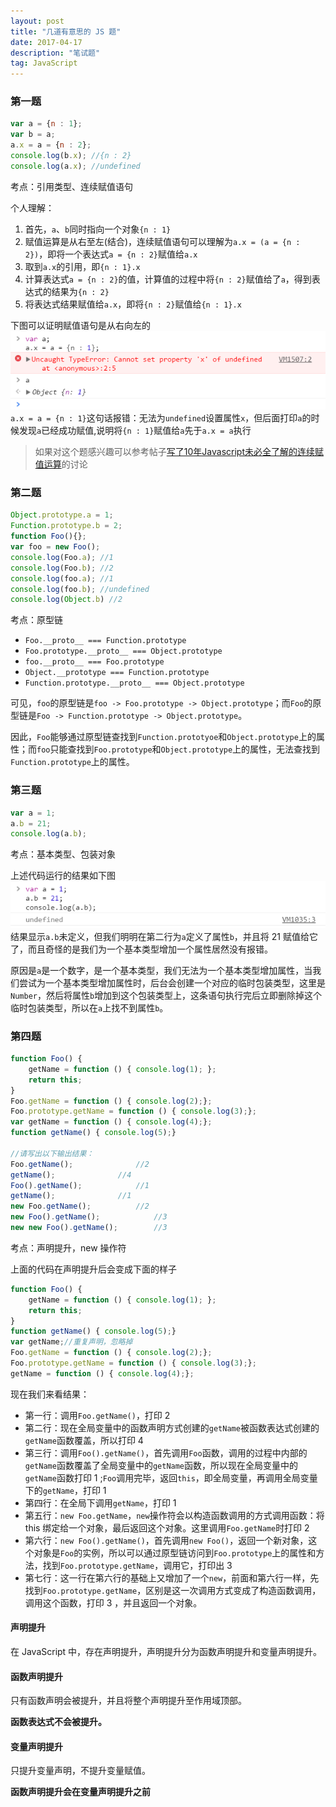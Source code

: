```yaml
---
layout: post
title: "几道有意思的 JS 题"
date: 2017-04-17
description: "笔试题"
tag: JavaScript
---
```


### 第一题
```JavaScript
var a = {n : 1};
var b = a;
a.x = a = {n : 2};
console.log(b.x); //{n : 2}
console.log(a.x); //undefined
```
考点：引用类型、连续赋值语句

个人理解：
1.	首先，`a`、`b`同时指向一个对象`{n : 1}`
2.	赋值运算是从右至左(结合)，连续赋值语句可以理解为`a.x = (a = {n : 2})`，即将一个表达式`a = {n : 2}`赋值给`a.x`
3.	取到`a.x`的引用，即`{n : 1}.x`
4.	计算表达式`a = {n : 2}`的值，计算值的过程中将`{n : 2}`赋值给了`a`，得到表达式的结果为`{n : 2}`
5.	将表达式结果赋值给`a.x`，即将`{n : 2}`赋值给`{n : 1}.x`

下图可以证明赋值语句是从右向左的
![连续赋值语句从右向左](/images/posts/question/question_0.png)
`a.x = a = {n : 1}`这句话报错：无法为`undefined`设置属性`x`，但后面打印`a`的时候发现`a`已经成功赋值,说明将`{n : 1}`赋值给`a`先于`a.x = a`执行
> 如果对这个题感兴趣可以参考帖子[写了10年Javascript未必全了解的连续赋值运算](http://www.iteye.com/topic/785445)的讨论

### 第二题
```JavaScript
Object.prototype.a = 1;
Function.prototype.b = 2;
function Foo(){};
var foo = new Foo();
console.log(Foo.a); //1
console.log(Foo.b); //2
console.log(foo.a); //1
console.log(foo.b); //undefined
console.log(Object.b) //2
```
考点：原型链

-	`Foo.__proto__ === Function.prototype`
-	`Foo.prototype.__proto__ === Object.prototype`
-	`foo.__proto__ === Foo.prototype`
-	`Object.__prototype === Function.prototype`
-	`Function.prototype.__proto__ === Object.prototype`

可见，`foo`的原型链是`foo -> Foo.prototype -> Object.prototype`；而`Foo`的原型链是`Foo -> Function.prototype -> Object.prototype`。

因此，`Foo`能够通过原型链查找到`Function.prototyoe`和`Object.prototype`上的属性；而`foo`只能查找到`Foo.prototype`和`Object.prototype`上的属性，无法查找到`Function.prototype`上的属性。

### 第三题
```JavaScript
var a = 1;
a.b = 21;
console.log(a.b);
```
考点：基本类型、包装对象

上述代码运行的结果如下图
![包装对象题](/images/posts/question/question_1.png)
结果显示`a.b`未定义，但我们明明在第二行为`a`定义了属性`b`，并且将 21 赋值给它了，而且奇怪的是我们为一个基本类型增加一个属性居然没有报错。

原因是`a`是一个数字，是一个基本类型，我们无法为一个基本类型增加属性，当我们尝试为一个基本类型增加属性时，后台会创建一个对应的临时包装类型，这里是`Number`，然后将属性`b`增加到这个包装类型上，这条语句执行完后立即删除掉这个临时包装类型，所以在`a`上找不到属性`b`。

### 第四题
```JavaScript
function Foo() {
    getName = function () { console.log(1); };
    return this;
}
Foo.getName = function () { console.log(2);};
Foo.prototype.getName = function () { console.log(3);};
var getName = function () { console.log(4);};
function getName() { console.log(5);}

//请写出以下输出结果：
Foo.getName();  			//2
getName();				//4
Foo().getName();			//1 
getName();				//1
new Foo.getName();			//2
new Foo().getName();			//3
new new Foo().getName();		//3
```
考点：声明提升，new 操作符

上面的代码在声明提升后会变成下面的样子
```JavaScript
function Foo() {
    getName = function () { console.log(1); };
    return this;
}
function getName() { console.log(5);}
var getName;//重复声明，忽略掉
Foo.getName = function () { console.log(2);};
Foo.prototype.getName = function () { console.log(3);};
getName = function () { console.log(4);};
```
现在我们来看结果：
-	第一行：调用`Foo.getName()`，打印 2 
-	第二行：现在全局变量中的函数声明方式创建的`getName`被函数表达式创建的`getName`函数覆盖，所以打印 4 
-	第三行：调用`Foo().getName()`，首先调用`Foo`函数，调用的过程中内部的`getName`函数覆盖了全局变量中的`getName`函数，所以现在全局变量中的`getName`函数打印 1 ;`Foo`调用完毕，返回`this`，即全局变量，再调用全局变量下的`getName`，打印 1
-	第四行：在全局下调用`getName`，打印 1
-	第五行：`new Foo.getName`，`new`操作符会以构造函数调用的方式调用函数：将 this 绑定给一个对象，最后返回这个对象。这里调用`Foo.getName`时打印 2
-	第六行：`new Foo().getName()`，首先调用`new Foo()`，返回一个新对象，这个对象是`Foo`的实例，所以可以通过原型链访问到`Foo.prototype`上的属性和方法，找到`Foo.prototype.getName`，调用它，打印出 3
-	第七行：这一行在第六行的基础上又增加了一个`new`，前面和第六行一样，先找到`Foo.prototype.getName`，区别是这一次调用方式变成了构造函数调用，调用这个函数，打印 3 ，并且返回一个对象。	

#### 声明提升
在 JavaScript 中，存在声明提升，声明提升分为函数声明提升和变量声明提升。

#### 函数声明提升
只有函数声明会被提升，并且将整个声明提升至作用域顶部。

**函数表达式不会被提升。**

#### 变量声明提升
只提升变量声明，不提升变量赋值。

**函数声明提升会在变量声明提升之前**